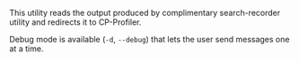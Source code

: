 This utility reads the output produced by complimentary search-recorder utility and redirects it to CP-Profiler.

Debug mode is available (`-d`, `--debug`) that lets the user send messages one at a time.